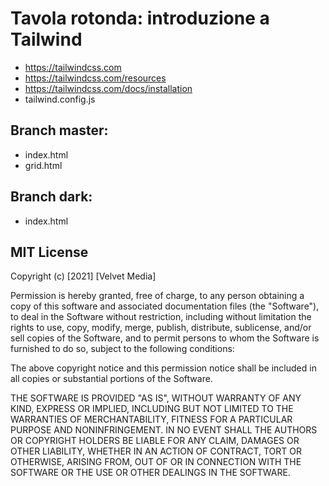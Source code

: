 # Tavola rotonda: introduzione a Tailwind
- https://tailwindcss.com
- https://tailwindcss.com/resources
- https://tailwindcss.com/docs/installation
- tailwind.config.js

## Branch master:
- index.html
- grid.html

## Branch dark:
- index.html

## MIT License

Copyright (c) [2021] [Velvet Media]

Permission is hereby granted, free of charge, to any person obtaining a copy
of this software and associated documentation files (the "Software"), to deal
in the Software without restriction, including without limitation the rights
to use, copy, modify, merge, publish, distribute, sublicense, and/or sell
copies of the Software, and to permit persons to whom the Software is
furnished to do so, subject to the following conditions:

The above copyright notice and this permission notice shall be included in all
copies or substantial portions of the Software.

THE SOFTWARE IS PROVIDED "AS IS", WITHOUT WARRANTY OF ANY KIND, EXPRESS OR
IMPLIED, INCLUDING BUT NOT LIMITED TO THE WARRANTIES OF MERCHANTABILITY,
FITNESS FOR A PARTICULAR PURPOSE AND NONINFRINGEMENT. IN NO EVENT SHALL THE
AUTHORS OR COPYRIGHT HOLDERS BE LIABLE FOR ANY CLAIM, DAMAGES OR OTHER
LIABILITY, WHETHER IN AN ACTION OF CONTRACT, TORT OR OTHERWISE, ARISING FROM,
OUT OF OR IN CONNECTION WITH THE SOFTWARE OR THE USE OR OTHER DEALINGS IN THE
SOFTWARE.
